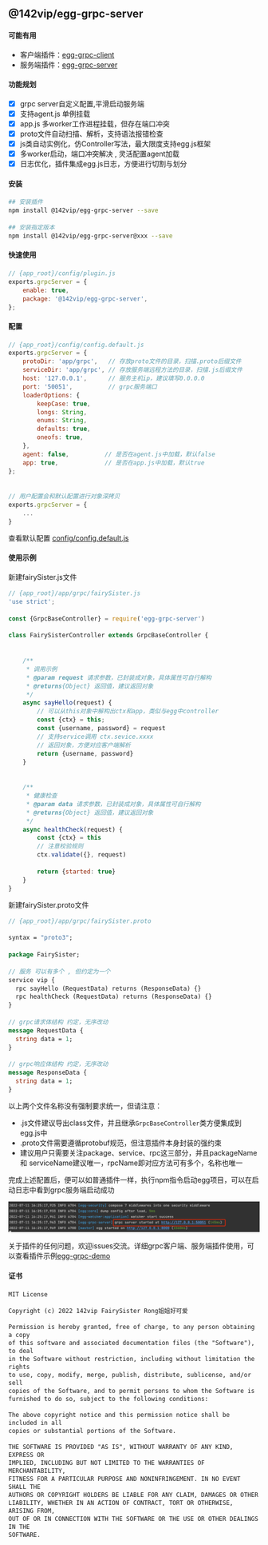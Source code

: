 ## @142vip/egg-grpc-server

#### 可能有用

- 客户端插件：[egg-grpc-client](https://github.com/142vip/egg-grpc-client)
- 服务端插件：[egg-grpc-server](https://github.com/142vip/egg-grpc-server)

#### 功能规划

- [x] grpc server自定义配置,平滑启动服务端
- [x] 支持agent.js 单例挂载
- [x] app.js 多worker工作进程挂载，但存在端口冲突
- [x] proto文件自动扫描、解析，支持语法报错检查
- [x] js类自动实例化，仿Controller写法，最大限度支持egg.js框架
- [x] 多worker启动，端口冲突解决 , 灵活配置agent加载
- [x] 日志优化，插件集成egg.js日志，方便进行切割与划分

#### 安装

```bash
## 安装插件
npm install @142vip/egg-grpc-server --save

## 安装指定版本
npm install @142vip/egg-grpc-server@xxx --save
```

#### 快速使用

```js
// {app_root}/config/plugin.js
exports.grpcServer = {
    enable: true,
    package: '@142vip/egg-grpc-server',
};
```

#### 配置

```js
// {app_root}/config/config.default.js
exports.grpcServer = {
    protoDir: 'app/grpc',   // 存放proto文件的目录，扫描.proto后缀文件
    serviceDir: 'app/grpc', // 存放服务端远程方法的目录，扫描.js后缀文件
    host: '127.0.0.1',      // 服务主机ip，建议填写0.0.0.0
    port: '50051',          // grpc服务端口
    loaderOptions: {
        keepCase: true,
        longs: String,
        enums: String,
        defaults: true,
        oneofs: true,
    },
    agent: false,          // 是否在agent.js中加载，默认false
    app: true,             // 是否在app.js中加载，默认true
};


// 用户配置会和默认配置进行对象深拷贝
exports.grpcServer = {
    ...
}

```

查看默认配置 [config/config.default.js](config/config.default.js)

#### 使用示例

新建fairySister.js文件

```js
// {app_root}/app/grpc/fairySister.js
'use strict';

const {GrpcBaseController} = require('egg-grpc-server')

class FairySisterController extends GrpcBaseController {


    /**
     * 调用示例
     * @param request 请求参数，已封装成对象，具体属性可自行解构
     * @returns{Object} 返回值，建议返回对象
     */
    async sayHello(request) {
        // 可以从this对象中解构出ctx和app，类似与egg中controller
        const {ctx} = this;
        const {username, password} = request
        // 支持service调用 ctx.sevice.xxxx
        // 返回对象，方便对应客户端解析
        return {username, password}
    }


    /**
     * 健康检查
     * @param data 请求参数，已封装成对象，具体属性可自行解构
     * @returns{Object} 返回值，建议返回对象
     */
    async healthCheck(request) {
        const {ctx} = this
        // 注意校验规则
        ctx.validate({}, request)

        return {started: true}
    }
}

```

新建fairySister.proto文件

```protobuf
// {app_root}/app/grpc/fairySister.proto

syntax = "proto3";

package FairySister;

// 服务 可以有多个 , 但约定为一个
service vip {
  rpc sayHello (RequestData) returns (ResponseData) {}
  rpc healthCheck (RequestData) returns (ResponseData) {}
}

// grpc请求体结构 约定，无序改动
message RequestData {
  string data = 1;
}

// grpc响应体结构 约定，无序改动
message ResponseData {
  string data = 1;
}
```

以上两个文件名称没有强制要求统一，但请注意：

- .js文件建议导出class文件，并且继承`GrpcBaseController`类方便集成到egg.js中
- .proto文件需要遵循protobuf规范，但注意插件本身封装的强约束
- 建议用户只需要关注package、service、rpc这三部分，并且packageName 和 serviceName建议唯一，rpcName即对应方法可有多个，名称也唯一

完成上述配置后，便可以如普通插件一样，执行npm指令启动egg项目，可以在启动日志中看到grpc服务端启动成功

![img.png](./grpc-server-started.png)

关于插件的任何问题，欢迎issues交流。详细grpc客户端、服务端插件使用，可以查看插件示例[egg-grpc-demo](https://github.com/142vip/egg-grpc-demo)

#### 证书

```text
MIT License

Copyright (c) 2022 142vip FairySister Rong姐姐好可爱

Permission is hereby granted, free of charge, to any person obtaining a copy
of this software and associated documentation files (the "Software"), to deal
in the Software without restriction, including without limitation the rights
to use, copy, modify, merge, publish, distribute, sublicense, and/or sell
copies of the Software, and to permit persons to whom the Software is
furnished to do so, subject to the following conditions:

The above copyright notice and this permission notice shall be included in all
copies or substantial portions of the Software.

THE SOFTWARE IS PROVIDED "AS IS", WITHOUT WARRANTY OF ANY KIND, EXPRESS OR
IMPLIED, INCLUDING BUT NOT LIMITED TO THE WARRANTIES OF MERCHANTABILITY,
FITNESS FOR A PARTICULAR PURPOSE AND NONINFRINGEMENT. IN NO EVENT SHALL THE
AUTHORS OR COPYRIGHT HOLDERS BE LIABLE FOR ANY CLAIM, DAMAGES OR OTHER
LIABILITY, WHETHER IN AN ACTION OF CONTRACT, TORT OR OTHERWISE, ARISING FROM,
OUT OF OR IN CONNECTION WITH THE SOFTWARE OR THE USE OR OTHER DEALINGS IN THE
SOFTWARE.
```
